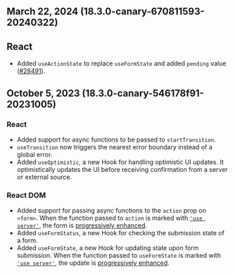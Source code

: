 ## March 22, 2024 (18.3.0-canary-670811593-20240322)

## React
- Added `useActionState` to replace `useFormState` and added `pending` value ([#28491](https://github.com/facebook/react/pull/28491)).

## October 5, 2023 (18.3.0-canary-546178f91-20231005)

### React

- Added support for async functions to be passed to `startTransition`. 
- `useTransition` now triggers the nearest error boundary instead of a global error.
- Added `useOptimistic`, a new Hook for handling optimistic UI updates. It optimistically updates the UI before receiving confirmation from a server or external source.

### React DOM

- Added support for passing async functions to the `action` prop on `<form>`. When the function passed to `action` is marked with [`'use server'`](https://react.dev/reference/react/use-server), the form is [progressively enhanced](https://developer.mozilla.org/en-US/docs/Glossary/Progressive_Enhancement).
- Added `useFormStatus`, a new Hook for checking the submission state of a form.
- Added `useFormState`, a new Hook for updating state upon form submission. When the function passed to `useFormState` is marked with [`'use server'`](https://react.dev/reference/react/use-server), the update is [progressively enhanced](https://developer.mozilla.org/en-US/docs/Glossary/Progressive_Enhancement).
